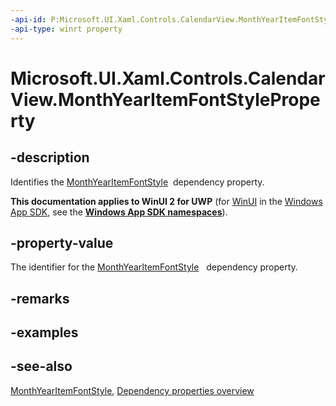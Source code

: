 ```yaml
---
-api-id: P:Microsoft.UI.Xaml.Controls.CalendarView.MonthYearItemFontStyleProperty
-api-type: winrt property
---
```


<!-- Property syntax
public Windows.UI.Xaml.DependencyProperty MonthYearItemFontStyleProperty { get; }
-->

# Microsoft.UI.Xaml.Controls.CalendarView.MonthYearItemFontStyleProperty

## -description
Identifies the [MonthYearItemFontStyle](calendarview_monthyearitemfontstyle.md)  dependency property.

**This documentation applies to WinUI 2 for UWP** (for [WinUI](/windows/apps/winui/winui3/) in the [Windows App SDK](/windows/apps/windows-app-sdk/), see the **[Windows App SDK namespaces](/windows/windows-app-sdk/api/winrt/)**).

## -property-value
The identifier for the [MonthYearItemFontStyle](calendarview_monthyearitemfontstyle.md)   dependency property.

## -remarks

## -examples

## -see-also
[MonthYearItemFontStyle](calendarview_monthyearitemfontstyle.md), [Dependency properties overview](/windows/uwp/xaml-platform/dependency-properties-overview)

